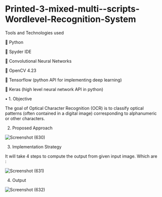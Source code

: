 # Printed-3-mixed-multi--scripts-Wordlevel-Recognition-System

Tools and Technologies used
 
 Python 

 Spyder IDE 

 Convolutional Neural Networks

 OpenCV 4.23 

 Tensorflow (python API for implementing deep learning) 

 Keras (high level neural network API in python) 

•	1. Objective 

The goal of Optical Character Recognition (OCR) is to classify optical patterns (often contained in a digital image) corresponding to alphanumeric or other characters.

2. Proposed Approach

![Screenshot (630)](https://user-images.githubusercontent.com/68114230/173402274-bb86776a-ae07-4ae3-92b1-a1670315b335.png)

3. Implementation Strategy 

It will take 4 steps to compute the output from given input image. Which are :

![Screenshot (631)](https://user-images.githubusercontent.com/68114230/173402028-06385a90-4428-493d-8ef6-de7980f06400.png)

4. Output

![Screenshot (632)](https://user-images.githubusercontent.com/68114230/173402612-20189e46-a214-4f26-bb19-5d8fcdc5e384.png)
